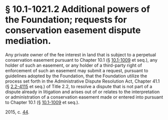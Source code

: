 # § 10.1-1021.2 Additional powers of the Foundation; requests for conservation easement dispute mediation.

<p>Any private owner of the fee interest in land that is subject to a perpetual conservation easement pursuant to Chapter 10.1 (§ <a href='http://law.lis.virginia.gov/vacode/10.1-1009/'>10.1-1009</a> et seq.), any holder of such an easement, or any holder of a third-party right of enforcement of such an easement may submit a request, pursuant to guidelines adopted by the Foundation, that the Foundation utilize the process set forth in the Administrative Dispute Resolution Act, Chapter 41.1 (§ <a href='http://law.lis.virginia.gov/vacode/2.2-4115/'>2.2-4115</a> et seq.) of Title 2.2, to resolve a dispute that is not part of a dispute already in litigation and arises out of or relates to the interpretation or administration of a conservation easement made or entered into pursuant to Chapter 10.1 (§ <a href='http://law.lis.virginia.gov/vacode/10.1-1009/'>10.1-1009</a> et seq.).</p><p>2015, c. <a href='http://lis.virginia.gov/cgi-bin/legp604.exe?151+ful+CHAP0044'>44</a>.</p>